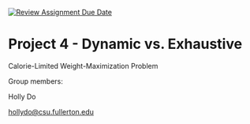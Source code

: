 [![Review Assignment Due Date](https://classroom.github.com/assets/deadline-readme-button-24ddc0f5d75046c5622901739e7c5dd533143b0c8e959d652212380cedb1ea36.svg)](https://classroom.github.com/a/Wo6yMPjD)
# Project 4 - Dynamic vs. Exhaustive
Calorie-Limited Weight-Maximization Problem

Group members:

Holly Do 

hollydo@csu.fullerton.edu

